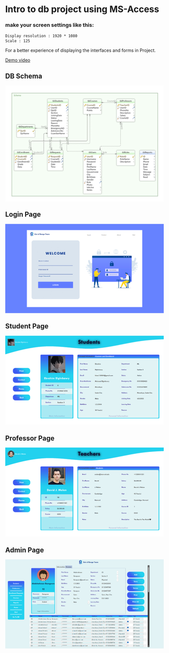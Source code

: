 # Intro to db project using MS-Access

### make your screen settings like this:
	Display resolution : 1920 * 1080
	Scale : 125
For a better experience of displaying the interfaces and forms in Project.

[Demo video](https://www.facebook.com/100037358990879/videos/1110798976545957/)

## DB Schema
<img src="source/Schema.jpg" alt="drawing" align="center"/>

## Login Page
<img src="source/login.png" alt="drawing" align="center"/>

## Student Page
<img src="source/student.png" alt="drawing" align="center"/>

## Professor Page
<img src="source/prof.png" alt="drawing" align="center"/>

## Admin Page
<img src="source/admin.png" alt="drawing" align="center"/>

